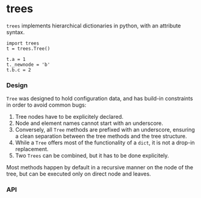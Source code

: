# trees

`trees` implements hierarchical dictionaries in python, with an attribute syntax.

    import trees
    t = trees.Tree()    
    
    t.a = 1
    t._newnode = 'b'
    t.b.c = 2

### Design
    
`Tree` was designed to hold configuration data, and has build-in constraints in order to avoid common bugs:

1. Tree nodes have to be explicitely declared.
2. Node and element names cannot start with an underscore.
3. Conversely, all `Tree` methods are prefixed with an underscore, ensuring a clean separation between the tree methods and the tree structure. 
4. While a `Tree` offers most of the functionality of a `dict`, it is not a drop-in replacement.
5. Two `Trees` can be combined, but it has to be done explicitely.

Most methods happen by default in a recursive manner on the node of the tree, but can be executed only on direct node and leaves.

### API 
